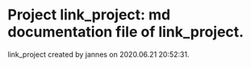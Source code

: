 # Project link_project: md documentation file of link_project.
link_project created by jannes on 2020.06.21 20:52:31.

